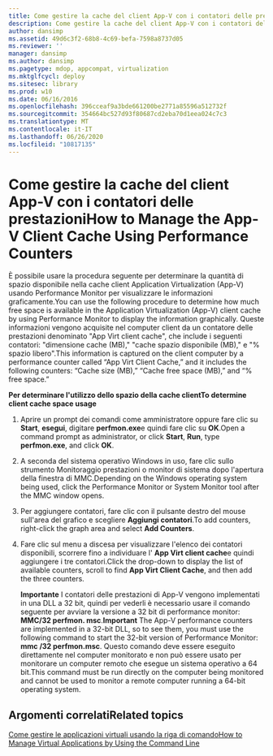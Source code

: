 ```yaml
---
title: Come gestire la cache del client App-V con i contatori delle prestazioni
description: Come gestire la cache del client App-V con i contatori delle prestazioni
author: dansimp
ms.assetid: 49d6c3f2-68b8-4c69-befa-7598a8737d05
ms.reviewer: ''
manager: dansimp
ms.author: dansimp
ms.pagetype: mdop, appcompat, virtualization
ms.mktglfcycl: deploy
ms.sitesec: library
ms.prod: w10
ms.date: 06/16/2016
ms.openlocfilehash: 396cceaf9a3bde661200be2771a85596a512732f
ms.sourcegitcommit: 354664bc527d93f80687cd2eba70d1eea024c7c3
ms.translationtype: MT
ms.contentlocale: it-IT
ms.lasthandoff: 06/26/2020
ms.locfileid: "10817135"
---
```

# <span data-ttu-id="b1d8f-103">Come gestire la cache del client App-V con i contatori delle prestazioni</span><span class="sxs-lookup"><span data-stu-id="b1d8f-103">How to Manage the App-V Client Cache Using Performance Counters</span></span>


<span data-ttu-id="b1d8f-104">È possibile usare la procedura seguente per determinare la quantità di spazio disponibile nella cache client Application Virtualization (App-V) usando Performance Monitor per visualizzare le informazioni graficamente.</span><span class="sxs-lookup"><span data-stu-id="b1d8f-104">You can use the following procedure to determine how much free space is available in the Application Virtualization (App-V) client cache by using Performance Monitor to display the information graphically.</span></span> <span data-ttu-id="b1d8f-105">Queste informazioni vengono acquisite nel computer client da un contatore delle prestazioni denominato "App Virt client cache", che include i seguenti contatori: "dimensione cache (MB)," "cache spazio disponibile (MB)," e "% spazio libero".</span><span class="sxs-lookup"><span data-stu-id="b1d8f-105">This information is captured on the client computer by a performance counter called “App Virt Client Cache,” and it includes the following counters: “Cache size (MB),” “Cache free space (MB),” and “% free space.”</span></span>

**<span data-ttu-id="b1d8f-106">Per determinare l'utilizzo dello spazio della cache client</span><span class="sxs-lookup"><span data-stu-id="b1d8f-106">To determine client cache space usage</span></span>**

1.  <span data-ttu-id="b1d8f-107">Aprire un prompt dei comandi come amministratore oppure fare clic su **Start**, **esegui**, digitare **perfmon.exe**e quindi fare clic su **OK**.</span><span class="sxs-lookup"><span data-stu-id="b1d8f-107">Open a command prompt as administrator, or click **Start**, **Run**, type **perfmon.exe**, and click **OK**.</span></span>

2.  <span data-ttu-id="b1d8f-108">A seconda del sistema operativo Windows in uso, fare clic sullo strumento Monitoraggio prestazioni o monitor di sistema dopo l'apertura della finestra di MMC.</span><span class="sxs-lookup"><span data-stu-id="b1d8f-108">Depending on the Windows operating system being used, click the Performance Monitor or System Monitor tool after the MMC window opens.</span></span>

3.  <span data-ttu-id="b1d8f-109">Per aggiungere contatori, fare clic con il pulsante destro del mouse sull'area del grafico e scegliere **Aggiungi contatori**.</span><span class="sxs-lookup"><span data-stu-id="b1d8f-109">To add counters, right-click the graph area and select **Add Counters**.</span></span>

4.  <span data-ttu-id="b1d8f-110">Fare clic sul menu a discesa per visualizzare l'elenco dei contatori disponibili, scorrere fino a individuare l' **App Virt client cache**e quindi aggiungere i tre contatori.</span><span class="sxs-lookup"><span data-stu-id="b1d8f-110">Click the drop-down to display the list of available counters, scroll to find **App Virt Client Cache**, and then add the three counters.</span></span>

    <span data-ttu-id="b1d8f-111">**Importante**  I contatori delle prestazioni di App-V vengono implementati in una DLL a 32 bit, quindi per vederli è necessario usare il comando seguente per avviare la versione a 32 bit di performance monitor: **MMC/32 perfmon. msc**.</span><span class="sxs-lookup"><span data-stu-id="b1d8f-111">**Important** The App-V performance counters are implemented in a 32-bit DLL, so to see them, you must use the following command to start the 32-bit version of Performance Monitor: **mmc /32 perfmon.msc**.</span></span> <span data-ttu-id="b1d8f-112">Questo comando deve essere eseguito direttamente nel computer monitorato e non può essere usato per monitorare un computer remoto che esegue un sistema operativo a 64 bit.</span><span class="sxs-lookup"><span data-stu-id="b1d8f-112">This command must be run directly on the computer being monitored and cannot be used to monitor a remote computer running a 64-bit operating system.</span></span>

     

## <span data-ttu-id="b1d8f-113">Argomenti correlati</span><span class="sxs-lookup"><span data-stu-id="b1d8f-113">Related topics</span></span>


[<span data-ttu-id="b1d8f-114">Come gestire le applicazioni virtuali usando la riga di comando</span><span class="sxs-lookup"><span data-stu-id="b1d8f-114">How to Manage Virtual Applications by Using the Command Line</span></span>](how-to-manage-virtual-applications-by-using-the-command-line.md)

 

 





